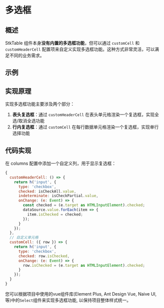 # 多选框
## 概述

StkTable 组件本身**没有内置的多选框功能**，但可以通过 `customCell` 和 `customHeaderCell` 配置项来自定义实现多选框功能。这种方式非常灵活，可以满足不同的业务需求。
## 示例

<demo vue="basic/checkbox/Checkbox.vue" />


## 实现原理

实现多选框功能主要涉及两个部分：

1. **表头复选框**：通过 `customHeaderCell` 在表头单元格渲染一个复选框，实现全选/取消全选功能
2. **行内复选框**：通过 `customCell` 在每行数据单元格渲染一个复选框，实现单行选择功能

## 代码实现

在 columns 配置中添加一个自定义列，用于显示复选框：

```javascript
{
  customHeaderCell: () => {
    return h('input', {
      type: 'checkbox',
      checked: isCheckAll.value,
      indeterminate: isCheckPartial.value,
      onChange: (e: Event) => {
        const checked = (e.target as HTMLInputElement).checked;
        dataSource.value.forEach(item => {
          item.isChecked = checked;
        });
      }
    });
  },
  // 自定义单元格
  customCell: ({ row }) => {
    return h('input', {
      type: 'checkbox',
      checked: row.isChecked,
      onChange: (e: Event) => {
        row.isChecked = (e.target as HTMLInputElement).checked;
      }
    });
  }
}
```

您可以根据项目中使用的vue组件库(Element Plus, Ant Design Vue, Naive UI,等)中的`Select`组件来实现多选框功能, 以保持项目整体样式统一。
